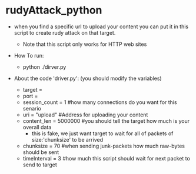 # rudyAttack_python
+ when you find a specific url to upload your content you can put it in this script to create rudy attack on that target. 
    + Note that this script only works for HTTP web sites


+ How To run:
  + python ./dirver.py
  
  
+ About the code 'driver.py': (you should modify the variables)  
    + target = <Target-IP>
    + port = <Target-port>
    + session_count = 1 #how many connections do you want for this senario
    + uri = "upload"   #Address for uploading your content 
    + content_len = 5000000   #you should tell the target how much is your overall data 
        + this is fake, we just want target to wait for all of packets of size:'chunksize' to be arrived
    + chunksize = 70   #when sending junk-packets how much raw-bytes should be sent
    + timeInterval = 3 #how much this script should wait for next packet to send to target
